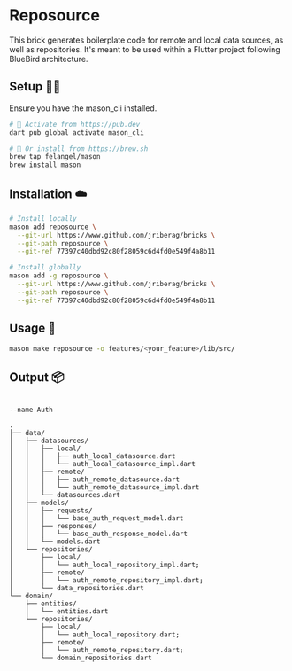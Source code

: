 # Reposource

This brick generates boilerplate code for remote and local data sources, as well as repositories. It's meant to be used within a Flutter project following BlueBird architecture.


## Setup 🧑‍💻
Ensure you have the mason_cli installed.

```sh
# 🎯 Activate from https://pub.dev
dart pub global activate mason_cli
```

```sh
# 🍺 Or install from https://brew.sh
brew tap felangel/mason
brew install mason
```


## Installation ☁️

```sh
# Install locally
mason add reposource \
  --git-url https://www.github.com/jriberag/bricks \
  --git-path reposource \
  --git-ref 77397c40dbd92c80f28059c6d4fd0e549f4a8b11
```

```sh
# Install globally
mason add -g reposource \
  --git-url https://www.github.com/jriberag/bricks \
  --git-path reposource \
  --git-ref 77397c40dbd92c80f28059c6d4fd0e549f4a8b11
```


## Usage 🚀

```sh
mason make reposource -o features/<your_feature>/lib/src/
```

## Output 📦

```

--name Auth

.
├── data/
│   ├── datasources/
│   │   ├── local/
│   │   │   ├── auth_local_datasource.dart
│   │   │   └── auth_local_datasource_impl.dart
│   │   ├── remote/
│   │   │   ├── auth_remote_datasource.dart
│   │   │   └── auth_remote_datasource_impl.dart
│   │   └── datasources.dart
│   ├── models/
│   │   ├── requests/
│   │   │   └── base_auth_request_model.dart
│   │   ├── responses/
│   │   │   └── base_auth_response_model.dart
│   │   └── models.dart
│   └── repositories/
│       ├── local/
│       │   └── auth_local_repository_impl.dart;
│       ├── remote/
│       │   └── auth_remote_repository_impl.dart;
│       └── data_repositories.dart
└── domain/
    ├── entities/
    │   └── entities.dart
    └── repositories/
        ├── local/
        │   └── auth_local_repository.dart;
        ├── remote/
        │   └── auth_remote_repository.dart;
        └── domain_repositories.dart
```
